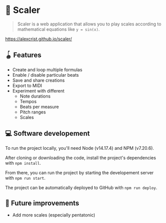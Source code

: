 # 📼 Scaler

> Scaler is a web application that allows you to play scales according to mathematical equations like `y = sin(x)`. 

https://alexcrist.github.io/scaler/

## 🪀 Features

* Create and loop multiple formulas
* Enable / disable particular beats
* Save and share creations
* Export to MIDI
* Experiment with different
  * Note durations
  * Tempos
  * Beats per measure
  * Pitch ranges
  * Scales

## 💻 Software developement

To run the project locally, you'll need Node (v14.17.4) and NPM (v7.20.6).

After cloning or downloading the code, install the project's dependencies with `npm install`.

From there, you can run the project by starting the developement server with `npm run start`.

The project can be automatically deployed to GitHub with `npm run deploy`.

## 🔭 Future improvements

* Add more scales (especially pentatonic)
